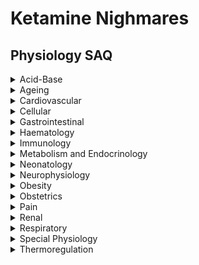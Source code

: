 # Ketamine Nighmares

## Physiology SAQ

<details><summary>Acid-Base</summary><p>
  
- [2007A11 Metabolic acidosis - physiological response](acid_base/2007A11_metabolic_acidosis_physiological_response.htm)
- [2008A11 Diabetic ketoacidosis](acid_base/2008A11_diabetic_ketoacidosis.htm)
- [2010B15 Buffering - haemoglobin](acid_base/2010B15_buffering_haemoglobin.htm)
- [2012A15 Acid-base homeostasis - role of the kidneys](acid_base/2012A15_acid_base_homeostasis_role_of_the_kidneys.htm)
- [2013C13 Acid-base homeostasis - effects of hypothermia](acid_base/2013C13_acid_base_homeostasis_effects_of_hypothermia.htm)
- [2019A07 Metabolic acidosis - in hypovolaemic shock](acid_base/2019A07_metabolic_acidosis_in_hypovolaemic_shock.htm)

</p></details>

<details><summary>Ageing</summary><p>
  
- [2008A01 Ageing - dosing of volatile anaesthetics](ageing_2008A01_dosing_of_volatile_anaesthetics.htm)
- [2008B15 Ageing - oxygen delivery during exercise](ageing_2008B15_ageing_oxygen_delivery_during_exercise.htm)
- [2014A12 Ageing - nervous system effects](ageing_2014A12_ageing_nervous_system_effects.htm)
- [2019A02 Ageing - cardiovascular effects](ageing_2019A02_ageing_cardiovascular_effects.htm)

</p></details>

<details><summary>Cardiovascular</summary><p>

- [2002A02 Action potentials - ventricular myocyte](cardiovascular/2002A02_action_potentials_ventricular_myocyte.htm)
- [2002A04 Pulmonary vascular resistance](cardiovascular/2002A04_pulmonary_vascular_resistance.htm)
- [2002B09 Pressure volume loop - left ventricle](cardiovascular/2002B09_pressure_volume_loop_left_ventricle.htm)
- [2003B09 Myocardial oxygen supply and demand - effect of tachycardia](cardiovascular/2003B09_myocardial_oxygen_supply_and_demand_effect_of_tachycardia.htm)
- [2004A10 Endothelium-derived vasoactive substances](cardiovascular/2004A10_endothelium_derived_vasoactive_substances.htm)
- [2004B10 Left atrial pressure](cardiovascular/2004B10_left_atrial_pressure.htm)
- [2007B16 ECG - PR interval](cardiovascular/2007B16_ecg_pr_interval.htm)
- [2008A09 Blood flow - skin vs kidneys vs carotid bodies](cardiovascular/2008A09_blood_flow_skin_vs_kidneys_vs_carotid_bodies.htm)
- [2008B14 Myocardial oxygen supply and demand - effect of aortic stenosis](cardiovascular/2008B14_myocardial_oxygen_supply_and_demand_effect_of_aortic_stenosis.htm)
- [2009A13 Preload - the Frank-Starling mechanism](cardiovascular/2009A13_preload_the_frank_starling_mechanism.htm)
- [2009B09 Post-op hypotension - causes](cardiovascular/2009B09_post_op_hypotension_causes.htm)
- [2010B10 Myocardial oxygen supply and demand - determinants of coronary blood flow](cardiovascular_2010B10_myocardial_oxygen_supply_and_demand_determinants_of_coronary_blood_flow.htm)
- [2011A10 Afterload](cardiovascular/2011A10_afterload.htm)
- [2012B11 Lymphatic circulation](cardiovascular/2012B11_lymphatic_circulation.htm)
- [2013A12 Neuraxial blockade - cardiovascular effects](cardiovascular/2013A12_neuraxial_blockade_cardiovascular_effects.htm)
- [2013C16 Isovolumic haemodilution](cardiovascular/2013C16_isovolumic_haemodilution.htm)
- [2015A06 Baroreceptors](cardiovascular/2015A06_baroreceptors.htm)
- [2015A14 Venous return - effect of general anaesthesia](cardiovascular/2015A14_venous_return_and_effect_of_general_anaesthesia.htm)
- [2015B09 Systemic circulation vs pulmonary circulation](cardiovascular/2015B09_systemic_circulation_pulmonary_circulation.htm)
- [2016B02 Action potentials - pacemaker cell vs ventricular myocyte](cardiovascular/2016B02_action_potentials_pacemaker_cells_vs_ventricular_myocyte.htm)
- [2017B03 Major blood loss - effect of general anaesthesia](cardiovascular/2017B03_major_blood_loss_effect_of_general_anaesthesia.htm)
- [2018A10 Myocardial oxygen supply and demand - left ventricule](cardiovascular/2018A10_myocardial_oxygen_supply_and_demand_left_ventricle.htm)
- [2018B09 Autonomic innervation of the heart](cardiovascular/2018B09_autonomic_innervation_of_the_heart.htm)
- [2019A01 Intermittent positive pressure ventilation - effect on cardiac output](cardiovascular/2019A01_intermittent_positive_pressure_ventilation_effect_on_cardiac_output.htm)

</p></details>

<details><summary>Cellular</summary><p>

- [2001A02 Skeletal muscle - length, load and tension](cellular/2001A02_skeletal_muscle_length_load_and_tension.htm)
- [2001B05 Cell signalling - voltage-gated ion channels](cellular/2001B05_cell_signalling_voltage_gated_ion_channels.htm)
- [2003B03 Cell signalling - GABA-ergic transmission](cellular/2003B03_cell_signalling_gaba_ergic_transmission.htm)
- [2003B15 Cell signalling - NMDA receptor](cellular/2003B15_cell_signalling_nmda_receptor.htm)
- [2004B15 Cell signalling - G proteins](cellular/2004B15_cell_signalling_g_proteins.htm)
- [2005A07 Cell signalling - noradrenergic transmission](cellular/2005A07_cell_signalling_noradrenergic_transmission.htm)
- [2005B14 Smooth muscle - excitation and contraction](cellular/2005B14_smooth_muscle_excitation_and_contraction.htm)
- [2006B13 Skeletal muscle - structure and function](cellular/2006B13_skeletal_muscle_structure_and_function.htm)
- [2009A12 Cell signalling - resting membrane potential](cellular/2009A12_cell_signalling_resting_membrane_potential.htm)
- [2010A16 Membrane transport](cellular/2010A16_membrane_transport)
- [2011A12 Skeletal muscle - single twitch vs tetanic contraction](cellular/2011A12_skeletal_muscle_single_twitch_vs_tetanic_contraction.htm)
- [2013A14 Mitochondrion - structure and function](cellular/2013A14_mitochondrion_structure_and_function.htm)
- [2018B15 Prostaglandins - effects on smooth muscle](cellular/2018B15_prostaglandins_effects_on_smooth_muscle.htm)

</p></details>

<details><summary>Gastrointestinal</summary><p>

- [2002B15 Regulation of gastric secretions](gastrointestinal/2002B15_regulation_of_gastric_secretions.htm)
- [2003A10 Determinants of hepatic blood flow](gastrointestinal/2003A10_determinants_of_hepatic_blood_flow.htm)
- [2011A03 Liver failure - kinetics and dynamics](gastrointestinal/2011A03_liver_failure_kinetics_and_dynamics.htm)
- [2011A15 Functions of the gastric secretions](gastrointestinal/2011A15_functions_of_the_gastric_secretions.htm)
- [2015A03 Functions of the liver](gastrointestinal/2015A03_functions_of_the_liver.htm)
- [2015B12 Lower oesophageal sphincter](gastrointestinal/2015B12_lower_oesophageal_sphincter.htm)
- [2017B10 Gastric emptying rate](gastrointestinal/2017B10_gastric_emptying_rate.htm)

</p></details>

<details><summary>Haematology</summary><p>

- [2000B04 Blood transfusion - compatibility testing](haematology/2000B04_blood_transfusion_compatibility_testing.htm)
- [2001B07 Haemostasis - intrinsic vs extrinsic pathways](haematology/2001B07_haemostasis_intrinsic_vs_extrinsic_pathways.htm)
- [2004A11 2,3-DPG](haematology/2004A11_23DPG.htm)
- [2005B12 Plasma proteins](haematology/2005B12_plasma_proteins.htm)
- [2007A10 Haemostasis - endogenous anticoagulation mechanisms](haematology/2007A10_haemostasis_endogenous_anticoagulation_mechanisms.htm)
- [2009B12 Red cell production and function](haematology/2009B12_red_cell_production_and_function.htm)
- [2011B12 Myoglobin vs haemoglobin](haematology/2011B12_myoglobin_vs_haemoglobin.htm)
- [2013B06 Haemoglobin breakdown](haematology/2013B06_haemoglobin_breakdown.htm)
- [2014B13 Blood transfusion - storage lesion](haematology/2014B13_blood_transfusion_storage_lesion.htm)
- [2016B04 Blood transfusion - O negative red cells](haematology/2016B14_blood_transfusion_o_negative_red_cells.htm)
- [2018A15 Haemostasis - role of platelets](haematology/2018A15_haemostasis_role_of_platelets.htm)
- [2018B06 Blood transfusion - adverse effects](haematology/2018B06_blood_transfusion_adverse_effects.htm)

</p></details>

<details><summary>Immunology</summary><p>

- [2000B15 Latex allergy](immunology/2000B15_latex_allergy.htm)
- [2005A08 Anaphylaxis](immunology/2005A08_anaphylaxis.htm)
- [2009B15 Complement system](immunology/2009B15_complement_system.htm)
- [2013C10 Innate and acquired immunity](immunology/2013C10_innate_and_acquired_immunity.htm)

</p></details>

<details><summary>Metabolism and Endocrinology</summary><p>
  
- [2003A15 Thyroid hormones](metabolism_and_endocrinology/2003A15_thyroid_hormones.htm)
- [2006A13 Determinants of metabolic rate](metabolism_and_endocrinology/2006A13_determinants_of_metabolic_rate.htm)
- [2006B16 Effects of hypoglycaemia](metabolism_and_endocrinology/2006B16_effects_of_hypoglycaemia.htm)
- [2007A16 Parenteral nutrition](metabolism_and_endocrinology/2007A16_parenteral_nutrition.htm)
- [2008B10 Sepsis](metabolism_and_endocrinology/2008B10_sepsis.htm)
- [2009A15 Lactate metabolism](metabolism_and_endocrinology/2009A15_lactate_metabolism.htm)
- [2009B11 Insulin - effect on fat metabolism](metabolism_and_endocrinology/2009B11_insulin_effect_on_fat_metabolism.htm)
- [2010B07 Oxygen toxicity](metabolism_and_endocrinology/2010B07_oxygen_toxicity.htm)
- [2014A14 Fasting - 6 hours vs 24 hours](metabolism_and_endocrinology/2014A14_fasting_6_hours_vs_24_hours.htm)
- [2017A14 Aldosterone and cortisol](metabolism_and_endocrinology/2017A14_aldosterone_and_cortisol.htm)
- [2018B12 Glucose homeostasis](metabolism_and_endocrinology/2018B12_glucose_homeostasis.htm)

</p></details>

<details><summary>Neonatology</summary><p>

- [2008B05 Neonate - pharmacokinetics](neonatology/2008B05_neonate_pharmacokinetics.htm)
- [2010B13 Neonate - cardiovascular changes at birth](neonatology/2010B13_neonate_cardiovascular_changes_at_birth.htm)
- [2013A11 Neonate - respiratory physiology](neonatology/2013A11_neonate_respiratory_physiology.htm)

</p></details>

<details><summary>Neurophysiology</summary><p>

- [2000B06 Determinants of intra-ocular pressure](neurophysiology/2000B06_determinants_of_intra_ocular_pressure.htm)
- [2003A12 Cerebral blood flow autoregulation - during posture change](neurophysiology/2003A12_cerebral_blood_flow_autoregulation.htm)
- [2009A09 Determinants of intracranial pressure](neurophysiology/2009A09_determinants_of_intracranial_pressure.htm)
- [2009B14 Cerebral effects of hypercapnoea](neurophysiology/2009B14_cns_effects_of_hypercapnoea.htm)
- [2015B10 Cerebral effects of hypocapnoea](neurophysiology/2015B10_cns_effects_of)hypocapnoea.htm)
- [2016B06 Determinants of spinal cord perfusion](neurophysiology/2016B06_determinants_of_spinal_cord_perfusion.htm)
- [2019A05 Cerebral effects of prolonged GA in the Trendelenburg position](neurophysiology/2019A05_cns_effects_of_prolonged_ga_in_trendelenburg_position.htm)

</p></details>

<details><summary>Obesity</summary><p>

- [2009B04 Obesity - pharmacokinetics](obesity/2009B04_obesity_pharmacokinetics.htm)
- [2015B05 Obesity - effect on rate of onset of inhalational anaesthetics](obesity/2015B05_obesity_effect_on_rate_of_onset_of_inhalational_anaesthetics.htm)
- [2017B06 Obesity - respiratory effects](obesity/2017B06_obesity_respiratory_effect.htm)
- [2018A02 Obesity - cardiovascular effects](obesity/2018A02_obesity_cardiovascular_effects.htm)

</p></details>

<details><summary>Obstetrics</summary><p>

- [2015B11 Placental gas exchange](obstetrics/2015B11_placental_gas_exchange.htm)
- [2016B13 Pregnancy - effects on wash-in of volatile anaesthetics](obstetrics/2016B13_pregnancy_effects_on_wash_in_of_volatile_anaesthetics.htm)
- [2018B05 Pregnancy - cardiovascular effects](obstetrics/2018B05_pregnancy_cardiovascular_effects.htm)
- [2019A03 Pregnancy - respiratory effects](obstetrics/2019A03_pregnancy_respiratory_effects.htm)

</p></details>

<details><summary>Pain</summary><p>

- [2014B05 Nociceptive pathways - drug modulation](pain/2014B05_nociceptive_pathways_drug_modulation.htm)
- [2016A13 Chronic pain - aetiology and prevention](pain/2016A13_chronic_pain_aetiology_and_prevention.htm)
- [2017B01 Nociceptive pathways - in labour](pain/2017B01_nociceptive_pathways_in_labour.htm)

</p></details>

<details><summary>Renal</summary><p>

- [1999A04 Renal glucose handling](renal/renal_glucose_handling.htm)
- [1999A08 Plasma oncotic pressure](renal/plasma_oncotic_pressure.htm)
- [2001A07 Total body water homeostasis](renal/2001A07_total_body_water_homeostasis.htm)
- [2004B12 Renin-angiotensin system](renal/2004B12_renin_angiotensin_system.htm)
- [2004B16 Interstitial oedema](renal/2004B16_interstitial_oedema.htm)
- [2005B10 Glomerular filtration](renal/2005B10_glomerular_filtration.htm)
- [2006B11 Hormonal regulation of tubular reabsorption](renal/2006B11_hormonal_regulation_of_tubular_reabsorption.htm)
- [2007A12 Peritoneal dialysis](renal/2007A12_peritoneal_dialysis.htm)
- [2008A15 Medullary concentrating gradient](renal/2008A15_medullary_concentrating_gradient.htm)
- [2009A11 Extracellular fluid volume](renal/2009A11_extracellular_fluid_volume.htm)
- [2009B13 Causes of oliguria in hypovolaemic shock](renal/2009B13_causes_of_oliguria_in_hypovolaemic_shock.htm)
- [2010A11 Renal dysfunction - effects on plasma and urine](renal/2010A11_renal_dysfunction_effects_on_plasma_and_urine.htm)
- [2011A11 Functions of the loop of Henle](renal/2011A11_functions_of_the_loop_of_henle.htm)
- [2011B15 Causes of oliguria intra-operatively](renal/2011B15_causes_of_oliguria_intra_operatively.htm)
- [2012B10 Role of the kidney in potassium homeostasis](renal/2012B10_role_of_the_kidney_in_potassium_homeostasis.htm)
- [2013B05 Renal regulation of total body water](renal/2013B05_renal_regulation_of_total_body_water.htm)
- [2017A13 Mechanism of urine concentration](renal/2017A13_mechanism_of_urine_concentration.htm)
- [2018A09 Determinants of renal blood flow](renal/2018A09_determinants_of_renal_blood_flow.htm)
- [2018B08 Functions of the kidney](renal/2018B08_functions_of_the_kidney.htm)

</p></details>

<details><summary>Respiratory</summary><p>

- [2003B11 etCO2 vs PaCO2](respiratory/2003B11_etco2_vs_paco2.htm)
- [2003B12 Diffusion limitation vs perfusion limitation of gas exchange](respiratory/2003B12_diffusion_limitation_vs_perfusion_limitation_of_gas_exchange.htm)
- [2003B13 Airway resistance](respiratory/2003B13_airway_resistance.htm)
- [2004B09 Carbon dioxide production and transport](respiratory/2004B09_carbon_dioxide_production_and_transport.htm)
- [2005A12 Determinants of PaCO2](respiratory/2005A12_determinants_of_paco2.htm)
- [2005A13 Non-respiratory functions of the lungs](respiratory/2005A13_non_respiratory_functions_of_the_lungs.htm)
- [2005B09 West's zones of the lungs](respiratory/2005B09_wests_zones_of_the_lungs.htm)
- [2005B16 Functions residual capacity under anaesthesia](respiratory/2005B16_functional_residual_capacity_under_anaesthesia.htm)
- [2006A10 Factors increasing respiratory rate](respiratory/2006A10_factors_increasing_respiratory_rate.htm)
- [2007A09 Venous admixture](respiratory/2007A09_venous_admixture.htm)
- [2008B13 Alveolar time constants](respiratory/2008B13_alveolar_time_constants.htm)
- [2010A09 Mixed venous saturation](respiratory/2010A09_mixed_venous_saturation.htm)
- [2010B09 Respiratory system compliance](respiratory/2010B09_respiratory_system_compliance.htm)
- [2010B12 Muscles involved in ventilation](respiratory/2010B12_muscles_involved_in_ventilation.htm)
- [2011A13 Work of breathing](respiratory/2011A13_work_of_breathing.htm)
- [2012B12 Causes of post-op hypoxaemia](respiratory/2012B12_causes_of_post_op_hypoxaemia.htm)
- [2013C09 Cough reflex](respiratory/2013C09_cough_reflex.htm)
- [2014A04 Rapid sequence induction - prevention of hypoxaemia](respiratory/2014A04_rapid_sequence_induction_prevention_of_hypoxaemia.htm)
- [2015A02 Carbon dioxide homeostasis](respiratory/2015A02_carbon_dioxide_homeostasis.htm)
- [2015A09 Functional residual capacity](respiratory/2015A09_functional_residual_capacity.htm)
- [2015B03 Thoracic anaesthesia](respiratory/2015B03_thoracic_anaesthesia.htm)
- [2016B01 Positive end-expiratory pressure](respiratory/2016B01_positive_end_expiratory_pressure.htm)
- [2018A11 Response to hypoxaemia - awake and anaesthetised](respiratory/2018A11_response_to_hypoxaemia_awake_and_anaesthetised.htm)
- [2018A13 Lung compliance](respiratory/2018A13_lung_compliance.htm)
- [2018B02 Oxygen delivery](respiratory/2018B02_oxygen_delivery.htm)
- [2019A04 CO2 carriage in blood](respiratory/2019A04_co2_carriage_in_blood.htm)

</p></details>

<details><summary>Special Physiology</summary><p>
  
- [2006A09 Cardiovascular response to exercise](special_physiology/2006A09_cardiovascular_response_to_exercise.htm)
- [2009A16 High altitude physiology](special_physiology/2009A16_high_altitude_physiology.htm)

</p></details>

<details><summary>Thermoregulation</summary><p>

- [2001A05 Thermoregulation - role of the skin](thermoregulation/2001A05_thermoregulation_role_of_the_skin.htm)
- [2008A10 Thermoneutral zone](thermoregulation/2008A10_thermoneutral_zone.htm)
- [2015A15 Thermoregulation - effect of anaesthesia](thermoregulation/2015A15_thermoregulation_effect_of_anaesthesia.htm)
- [2018A14 Mechanisms of heat transfer](thermoregulation/2018A14_mechanisms_of_heat_transfer.htm)

</p></details>
